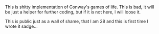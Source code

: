 This is shitty implementation of Conway's games of life. This is bad, it will be just a helper for further coding, but if it is not here, I will loose it.

This is public just as a wall of shame, that I am 28 and this is first time I wrote it sadge...
